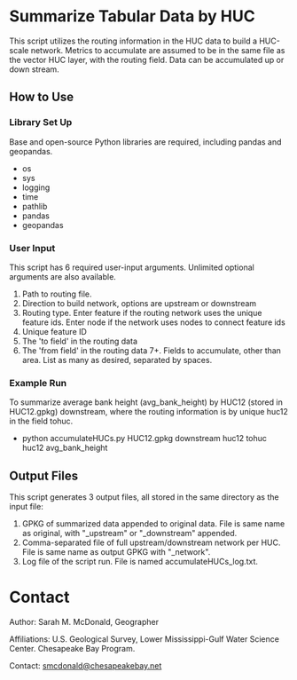 # Summarize Tabular Data by HUC
This script utilizes the routing information in the HUC data to build a HUC-scale network. Metrics to accumulate are
assumed to be in the same file as the vector HUC layer, with the routing field. Data can be accumulated up or 
down stream.

## How to Use
### Library Set Up
Base and open-source Python libraries are required, including pandas and geopandas. 
- os
- sys
- logging
- time
- pathlib
- pandas
- geopandas

### User Input
This script has 6 required user-input arguments. Unlimited optional arguments are also available.
1. Path to routing file.
2. Direction to build network, options are upstream or downstream
3. Routing type. Enter feature if the routing network uses the unique feature ids. Enter node if the network uses nodes to connect feature ids
4. Unique feature ID
5. The 'to field' in the routing data
6. The 'from field' in the routing data
7+. Fields to accumulate, other than area. List as many as desired, separated by spaces.

### Example Run
To summarize average bank height (avg_bank_height) by HUC12 (stored in HUC12.gpkg) downstream, where the routing information is by unique huc12
in the field tohuc.
- python accumulateHUCs.py HUC12.gpkg downstream huc12 tohuc huc12 avg_bank_height

## Output Files
This script generates 3 output files, all stored in the same directory as the input file:
1. GPKG of summarized data appended to original data. File is same name as original, with "_upstream" or "_downstream" appended.
2. Comma-separated file of full upstream/downstream network per HUC. File is same name as output GPKG with "_network".
3. Log file of the script run. File is named accumulateHUCs_log.txt.

# Contact
Author: Sarah M. McDonald, Geographer

Affiliations: U.S. Geological Survey, Lower Mississippi-Gulf Water Science Center. Chesapeake Bay Program.

Contact: smcdonald@chesapeakebay.net

